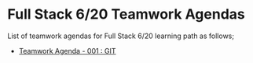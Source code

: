# Full Stack 6/20 Teamwork Agendas

List of teamwork agendas for Full Stack 6/20  learning path as follows;

- [Teamwork Agenda - 001 : GIT](./tw-001-student.pdf)

